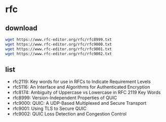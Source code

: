# rfc

## download

```sh
wget https://www.rfc-editor.org/rfc/rfc8999.txt
wget https://www.rfc-editor.org/rfc/rfc9000.txt
wget https://www.rfc-editor.org/rfc/rfc9001.txt
wget https://www.rfc-editor.org/rfc/rfc9002.txt
```

## list

- rfc2119: Key words for use in RFCs to Indicate Requirement Levels
- rfc5116: An Interface and Algorithms for Authenticated Encryption
- rfc8174: Ambiguity of Uppercase vs Lowercase in RFC 2119 Key Words
- rfc8999: Version-Independent Properties of QUIC
- rfc9000: QUIC: A UDP-Based Multiplexed and Secure Transport
- rfc9001: Using TLS to Secure QUIC
- rfc9002: QUIC Loss Detection and Congestion Control

